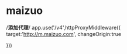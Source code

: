 # maizuo



/******添加代理******/
app.use('/v4',httpProxyMiddleware({
target:'http://m.maizuo.com',
changeOrigin:true

}))